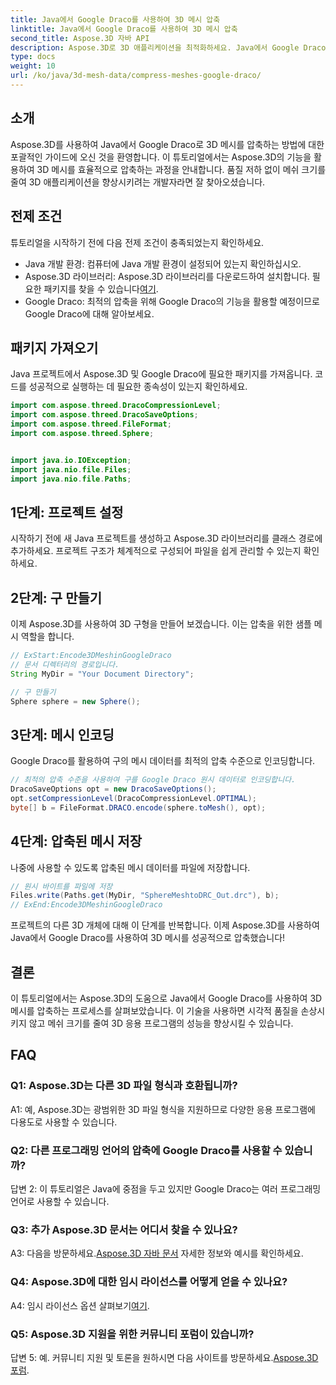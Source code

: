 ```yaml
---
title: Java에서 Google Draco를 사용하여 3D 메시 압축
linktitle: Java에서 Google Draco를 사용하여 3D 메시 압축
second_title: Aspose.3D 자바 API
description: Aspose.3D로 3D 애플리케이션을 최적화하세요. Java에서 Google Draco를 사용하여 메시를 압축하는 방법을 알아보세요. 효율적인 3D 개발을 위한 단계별 가이드를 따르십시오.
type: docs
weight: 10
url: /ko/java/3d-mesh-data/compress-meshes-google-draco/
---
```

## 소개

Aspose.3D를 사용하여 Java에서 Google Draco로 3D 메시를 압축하는 방법에 대한 포괄적인 가이드에 오신 것을 환영합니다. 이 튜토리얼에서는 Aspose.3D의 기능을 활용하여 3D 메시를 효율적으로 압축하는 과정을 안내합니다. 품질 저하 없이 메쉬 크기를 줄여 3D 애플리케이션을 향상시키려는 개발자라면 잘 찾아오셨습니다.

## 전제 조건

튜토리얼을 시작하기 전에 다음 전제 조건이 충족되었는지 확인하세요.

- Java 개발 환경: 컴퓨터에 Java 개발 환경이 설정되어 있는지 확인하십시오.
-  Aspose.3D 라이브러리: Aspose.3D 라이브러리를 다운로드하여 설치합니다. 필요한 패키지를 찾을 수 있습니다[여기](https://releases.aspose.com/3d/java/).
- Google Draco: 최적의 압축을 위해 Google Draco의 기능을 활용할 예정이므로 Google Draco에 대해 알아보세요.

## 패키지 가져오기

Java 프로젝트에서 Aspose.3D 및 Google Draco에 필요한 패키지를 가져옵니다. 코드를 성공적으로 실행하는 데 필요한 종속성이 있는지 확인하세요.

```java
import com.aspose.threed.DracoCompressionLevel;
import com.aspose.threed.DracoSaveOptions;
import com.aspose.threed.FileFormat;
import com.aspose.threed.Sphere;


import java.io.IOException;
import java.nio.file.Files;
import java.nio.file.Paths;
```

## 1단계: 프로젝트 설정

시작하기 전에 새 Java 프로젝트를 생성하고 Aspose.3D 라이브러리를 클래스 경로에 추가하세요. 프로젝트 구조가 체계적으로 구성되어 파일을 쉽게 관리할 수 있는지 확인하세요.

## 2단계: 구 만들기

이제 Aspose.3D를 사용하여 3D 구형을 만들어 보겠습니다. 이는 압축을 위한 샘플 메시 역할을 합니다.

```java
// ExStart:Encode3DMeshinGoogleDraco
// 문서 디렉터리의 경로입니다.
String MyDir = "Your Document Directory";

// 구 만들기
Sphere sphere = new Sphere();
```

## 3단계: 메시 인코딩

Google Draco를 활용하여 구의 메시 데이터를 최적의 압축 수준으로 인코딩합니다.

```java
// 최적의 압축 수준을 사용하여 구를 Google Draco 원시 데이터로 인코딩합니다.
DracoSaveOptions opt = new DracoSaveOptions();
opt.setCompressionLevel(DracoCompressionLevel.OPTIMAL);
byte[] b = FileFormat.DRACO.encode(sphere.toMesh(), opt);
```

## 4단계: 압축된 메시 저장

나중에 사용할 수 있도록 압축된 메시 데이터를 파일에 저장합니다.

```java
// 원시 바이트를 파일에 저장
Files.write(Paths.get(MyDir, "SphereMeshtoDRC_Out.drc"), b);
// ExEnd:Encode3DMeshinGoogleDraco
```

프로젝트의 다른 3D 개체에 대해 이 단계를 반복합니다. 이제 Aspose.3D를 사용하여 Java에서 Google Draco를 사용하여 3D 메시를 성공적으로 압축했습니다!

## 결론

이 튜토리얼에서는 Aspose.3D의 도움으로 Java에서 Google Draco를 사용하여 3D 메시를 압축하는 프로세스를 살펴보았습니다. 이 기술을 사용하면 시각적 품질을 손상시키지 않고 메쉬 크기를 줄여 3D 응용 프로그램의 성능을 향상시킬 수 있습니다.

## FAQ

### Q1: Aspose.3D는 다른 3D 파일 형식과 호환됩니까?

A1: 예, Aspose.3D는 광범위한 3D 파일 형식을 지원하므로 다양한 응용 프로그램에 다용도로 사용할 수 있습니다.

### Q2: 다른 프로그래밍 언어의 압축에 Google Draco를 사용할 수 있습니까?

답변 2: 이 튜토리얼은 Java에 중점을 두고 있지만 Google Draco는 여러 프로그래밍 언어로 사용할 수 있습니다.

### Q3: 추가 Aspose.3D 문서는 어디서 찾을 수 있나요?

 A3: 다음을 방문하세요.[Aspose.3D 자바 문서](https://reference.aspose.com/3d/java/) 자세한 정보와 예시를 확인하세요.

### Q4: Aspose.3D에 대한 임시 라이선스를 어떻게 얻을 수 있나요?

 A4: 임시 라이선스 옵션 살펴보기[여기](https://purchase.aspose.com/temporary-license/).

### Q5: Aspose.3D 지원을 위한 커뮤니티 포럼이 있습니까?

 답변 5: 예. 커뮤니티 지원 및 토론을 원하시면 다음 사이트를 방문하세요.[Aspose.3D 포럼](https://forum.aspose.com/c/3d/18).